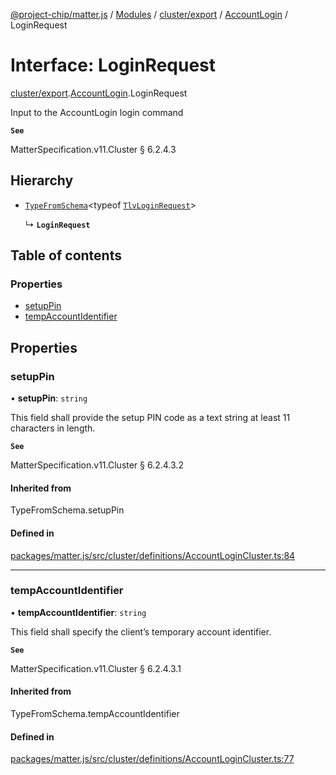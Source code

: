 [@project-chip/matter.js](../README.md) / [Modules](../modules.md) / [cluster/export](../modules/cluster_export.md) / [AccountLogin](../modules/cluster_export.AccountLogin.md) / LoginRequest

# Interface: LoginRequest

[cluster/export](../modules/cluster_export.md).[AccountLogin](../modules/cluster_export.AccountLogin.md).LoginRequest

Input to the AccountLogin login command

**`See`**

MatterSpecification.v11.Cluster § 6.2.4.3

## Hierarchy

- [`TypeFromSchema`](../modules/tlv_export.md#typefromschema)\<typeof [`TlvLoginRequest`](../modules/cluster_export.AccountLogin.md#tlvloginrequest)\>

  ↳ **`LoginRequest`**

## Table of contents

### Properties

- [setupPin](cluster_export.AccountLogin.LoginRequest.md#setuppin)
- [tempAccountIdentifier](cluster_export.AccountLogin.LoginRequest.md#tempaccountidentifier)

## Properties

### setupPin

• **setupPin**: `string`

This field shall provide the setup PIN code as a text string at least 11 characters in length.

**`See`**

MatterSpecification.v11.Cluster § 6.2.4.3.2

#### Inherited from

TypeFromSchema.setupPin

#### Defined in

[packages/matter.js/src/cluster/definitions/AccountLoginCluster.ts:84](https://github.com/project-chip/matter.js/blob/558e12c94a201592c28c7bc0743705360b3e5ca6/packages/matter.js/src/cluster/definitions/AccountLoginCluster.ts#L84)

___

### tempAccountIdentifier

• **tempAccountIdentifier**: `string`

This field shall specify the client’s temporary account identifier.

**`See`**

MatterSpecification.v11.Cluster § 6.2.4.3.1

#### Inherited from

TypeFromSchema.tempAccountIdentifier

#### Defined in

[packages/matter.js/src/cluster/definitions/AccountLoginCluster.ts:77](https://github.com/project-chip/matter.js/blob/558e12c94a201592c28c7bc0743705360b3e5ca6/packages/matter.js/src/cluster/definitions/AccountLoginCluster.ts#L77)
